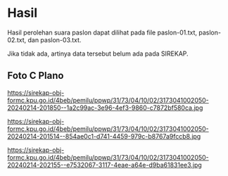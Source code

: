 # Hasil

Hasil perolehan suara paslon dapat dilihat pada file paslon-01.txt, paslon-02.txt, dan paslon-03.txt.

Jika tidak ada, artinya data tersebut belum ada pada SIREKAP.

## Foto C Plano

https://sirekap-obj-formc.kpu.go.id/4beb/pemilu/ppwp/31/73/04/10/02/3173041002050-20240214-201850--1a2c99ac-3e96-4ef3-9860-c7872bf580ca.jpg

https://sirekap-obj-formc.kpu.go.id/4beb/pemilu/ppwp/31/73/04/10/02/3173041002050-20240214-201514--854ae0c1-d741-4459-979c-b8767a9fccb8.jpg

https://sirekap-obj-formc.kpu.go.id/4beb/pemilu/ppwp/31/73/04/10/02/3173041002050-20240214-202155--e7532067-3117-4eae-a64e-d9ba61831ee3.jpg
